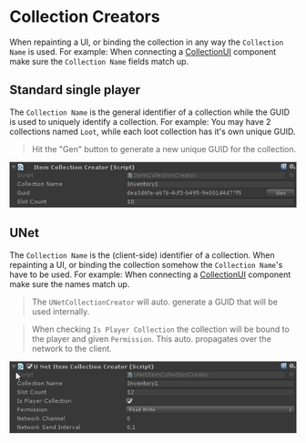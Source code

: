 # Collection Creators

When repainting a UI, or binding the collection in any way the `Collection Name` is used. For example: When connecting a [CollectionUI](CollectionUI.md) component make sure the `Collection Name` fields match up.

## Standard single player

The `Collection Name` is the general identifier of a collection while the GUID is used to uniquely identify a collection. For example: You may have 2 collections named `Loot`, while each loot collection has it's own unique GUID.

> Hit the "Gen" button to generate a new unique GUID for the collection.

![ItemCollectionCreator](Assets/ItemCollectionCreator.png)

## UNet

The `Collection Name` is the (client-side) identifier of a collection. When repainting a UI, or binding the collection somehow the `Collection Name`'s have to be used. For example: When connecting a [CollectionUI](CollectionUI.md) component make sure the names match up.

> The `UNetCollectionCreator` will auto. generate a GUID that will be used internally.

> When checking `Is Player Collection` the collection will be bound to the player and given `Permission`. This auto. propagates over the network to the client.

![UNet Collection Creator](Assets/UNetCollectionCreator.png)